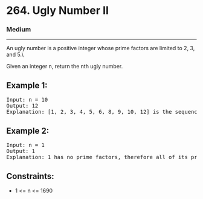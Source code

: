 # 264. Ugly Number II

### Medium

---

An ugly number is a positive integer whose prime factors are limited to 2, 3, and 5.\

Given an integer n, return the nth ugly number.

## Example 1:

<pre>
Input: n = 10
Output: 12
Explanation: [1, 2, 3, 4, 5, 6, 8, 9, 10, 12] is the sequence of the first 10 ugly numbers.
</pre>

## Example 2:

<pre>
Input: n = 1
Output: 1
Explanation: 1 has no prime factors, therefore all of its prime factors are limited to 2, 3, and 5.
</pre>

## Constraints:

- 1 <= n <= 1690
